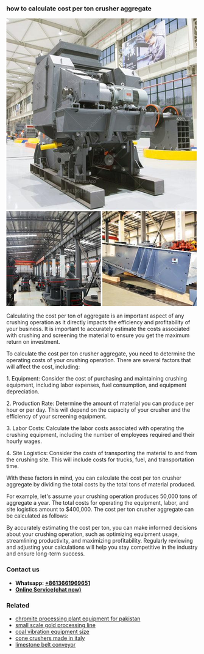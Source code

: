 <h3>how to calculate cost per ton crusher aggregate</h3><img src='1706773241.jpg' alt=''><p>Calculating the cost per ton of aggregate is an important aspect of any crushing operation as it directly impacts the efficiency and profitability of your business. It is important to accurately estimate the costs associated with crushing and screening the material to ensure you get the maximum return on investment.</p><p>To calculate the cost per ton crusher aggregate, you need to determine the operating costs of your crushing operation. There are several factors that will affect the cost, including:</p><p>1. Equipment: Consider the cost of purchasing and maintaining crushing equipment, including labor expenses, fuel consumption, and equipment depreciation.</p><p>2. Production Rate: Determine the amount of material you can produce per hour or per day. This will depend on the capacity of your crusher and the efficiency of your screening equipment.</p><p>3. Labor Costs: Calculate the labor costs associated with operating the crushing equipment, including the number of employees required and their hourly wages.</p><p>4. Site Logistics: Consider the costs of transporting the material to and from the crushing site. This will include costs for trucks, fuel, and transportation time.</p><p>With these factors in mind, you can calculate the cost per ton crusher aggregate by dividing the total costs by the total tons of material produced.</p><p>For example, let's assume your crushing operation produces 50,000 tons of aggregate a year. The total costs for operating the equipment, labor, and site logistics amount to $400,000. The cost per ton crusher aggregate can be calculated as follows:</p><p>By accurately estimating the cost per ton, you can make informed decisions about your crushing operation, such as optimizing equipment usage, streamlining productivity, and maximizing profitability. Regularly reviewing and adjusting your calculations will help you stay competitive in the industry and ensure long-term success.</p><h3>Contact us</h3><ul><li><strong>Whatsapp:&nbsp;<a href="https://wa.me/8613661969651">+8613661969651</a></strong></li><li><a href="https://swt.shibang-china.com/?git&amp;zhl&amp;how to calculate cost per ton crusher aggregate"><strong>Online Service(chat now)</strong></a></li></ul><h3>Related</h3><ul><li><a href='chromite processing plant equipment for pakistan.md'>chromite processing plant equipment for pakistan</a></li><li><a href='small scale gold processing line.md'>small scale gold processing line</a></li><li><a href='coal vibration equipment size.md'>coal vibration equipment size</a></li><li><a href='cone crushers made in italy.md'>cone crushers made in italy</a></li><li><a href='limestone belt conveyor.md'>limestone belt conveyor</a></li></ul>